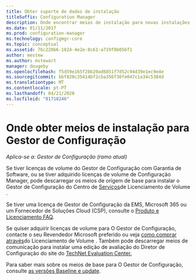 ```yaml
---
title: Obter suporte de dados de instalação
titleSuffix: Configuration Manager
description: Onde encontrar meios de instalação para novas instalações do Gestor de Configuração.
ms.date: 01/11/2017
ms.prod: configuration-manager
ms.technology: configmgr-core
ms.topic: conceptual
ms.assetid: 76c220b6-1824-4e2e-8c61-a719f0b056f1
author: mestew
ms.author: mstewart
manager: dougeby
ms.openlocfilehash: f5d59e165f2bb20ad6851f7d52c94d39e1ec9e4e
ms.sourcegitcommit: bbf820c35414bf2cba356f30fe047c1a34c5384d
ms.translationtype: MT
ms.contentlocale: pt-PT
ms.lasthandoff: 04/21/2020
ms.locfileid: "81718246"
---
```

# <a name="where-to-get-installation-media-for-configuration-manager"></a>Onde obter meios de instalação para Gestor de Configuração

*Aplica-se a: Gestor de Configuração (ramo atual)*

Se tiver licenças de volume do Gestor de Configuração com Garantia de Software, ou se tiver adquirido licenças de volume de Configuração Manager, pode descarregar os meios de origem de base para instalar o Gestor de Configuração do Centro de [Serviços](https://www.microsoft.com/Licensing/servicecenter/default.aspx)de Licenciamento de Volume .   

Se tiver uma licença de Gestor de Configuração da EMS, Microsoft 365 ou um Fornecedor de Soluções Cloud (CSP), consulte o [Produto e Licenciamento FAQ](../../../understand/product-and-licensing-faq.md#bkmk_csp).

Se quiser adquirir licenças de volume para O Gestor de Configuração, contacte o seu Revendedor Microsoft preferido ou veja [como comprar através](https://www.microsoft.com/Licensing/how-to-buy/how-to-buy.aspx)do Licenciamento de Volume . Também pode descarregar meios de comunicação para instalar uma edição de avaliação do Diretor de Configuração do site do [TechNet Evaluation Center.]( https://www.microsoft.com/evalcenter/evaluate-system-center-configuration-manager-and-endpoint-protection)

Para saber mais sobre os meios de base para O Gestor de Configuração, consulte [as versões Baseline e update](../../manage/updates.md#bkmk_Baselines).
